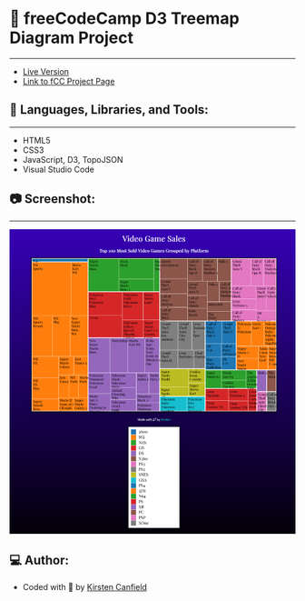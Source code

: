 # :notebook: freeCodeCamp D3 Treemap Diagram Project
------
+ [Live Version](https://codepen.io/chillhumanoid/full/KKBwbmG)
+ [Link to fCC Project Page](https://www.freecodecamp.org/learn/data-visualization/data-visualization-projects/visualize-data-with-a-treemap-diagram)

## :wrench: Languages, Libraries, and Tools:
------
+ HTML5
+ CSS3
+ JavaScript, D3, TopoJSON
+ Visual Studio Code

## :camera: Screenshot:
------
![Project Preview](https://github.com/ChillHumanoid/fCC-D3-Treemap/blob/main/project-preview.png)

## :computer: Author:
+ Coded with :blue_heart: by [Kirsten Canfield](https://github.com/ChillHumanoid)

 
